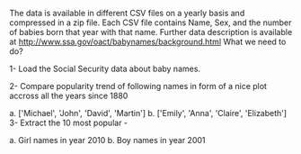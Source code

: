 The data is available in different CSV files on a yearly basis and compressed in a zip file. 
Each CSV file contains Name, Sex, and the number of babies born that year with that name. 
Further data description is available at http://www.ssa.gov/oact/babynames/background.html
What we need to do?

1- Load the Social Security data about baby names.

2- Compare popularity trend of following names in form of a nice plot accross all the years since 1880

   a. ['Michael', 'John', 'David', 'Martin']
   b. ['Emily', 'Anna', 'Claire', 'Elizabeth']
3- Extract the 10 most popular -

   a. Girl names in year 2010
   b. Boy names in year 2001
